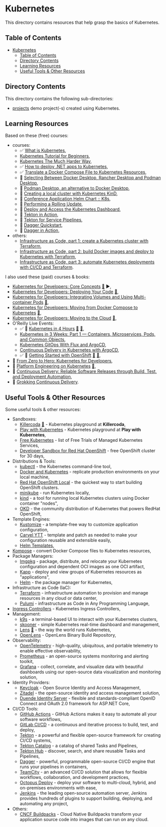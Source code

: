 # Kubernetes

This directory contains resources that help grasp the basics of Kubernetes.

## Table of Contents

- [Kubernetes](#kubernetes)
  - [Table of Contents](#table-of-contents)
  - [Directory Contents](#directory-contents)
  - [Learning Resources](#learning-resources)
  - [Useful Tools \& Other Resources](#useful-tools--other-resources)

## Directory Contents

This directory contains the following sub-directories:

- [projects](projects/) demo project(-s) created using Kubernetes.

## Learning Resources

Based on these (free) courses:

- courses:
  - ✅ [What is Kubernetes](https://youtu.be/VnvRFRk_51k),
  - [Kubernetes Tutorial for Beginners](https://youtu.be/X48VuDVv0do),
  - [Kubernetes The Much Harder Way](https://youtu.be/bpp5tpgU6CE),
  - ✅ [How to deploy .NET apps to Kubernetes](https://youtu.be/cNlxPKy_NPA),
  - ✅ [Translate a Docker Compose File to Kubernetes Resources](https://kubernetes.io/docs/tasks/configure-pod-container/translate-compose-kubernetes/),
  - 📖 [Selecting Between Docker Desktop, Rancher Desktop and Podman Desktop](https://www.acorn.io/resources/blog/selecting-between-docker-desktop-rancher-desktop-and-podman-desktop),
  - 📖 [Podman Desktop, an alternative to Docker Desktop](https://4sysops.com/archives/podman-desktop-an-alternative-to-docker-desktop/),
  - 📖 [Creating a local cluster with Kubernetes KinD](https://github.com/salaboy/platforms-on-k8s/tree/main/chapter-2#creating-a-local-cluster-with-kubernetes-kind),
  - 📖 [Conference Application Helm Chart :: K8s](https://github.com/salaboy/platforms-on-k8s/tree/main/conference-application/helm/conference-app),
  - 📖 [Performing a Rolling Update](https://kubernetes.io/docs/tutorials/kubernetes-basics/update/update-intro/),
  - 📖 [Deploy and Access the Kubernetes Dashboard](https://kubernetes.io/docs/tasks/access-application-cluster/web-ui-dashboard/),
  - 📖 [Tekton in Action](https://github.com/salaboy/platforms-on-k8s/tree/main/chapter-3/tekton),
  - 📖 [Tekton for Service Pipelines](https://github.com/salaboy/platforms-on-k8s/tree/main/chapter-3/tekton#tekton-for-service-pipelines),
  - 📖 [Dagger Quickstart](https://docs.dagger.io/quickstart/),
  - 📖 [Dagger in Action](https://github.com/salaboy/platforms-on-k8s/blob/main/chapter-3/dagger/README.md),
- others:
  - [Infrastructure as Code, part 1: create a Kubernetes cluster with Terraform](https://circleci.com/blog/learn-iac-part1/),
  - [Infrastructure as Code, part 2: build Docker images and deploy to Kubernetes with Terraform](https://circleci.com/blog/learn-iac-part02/),
  - [Infrastructure as Code, part 3: automate Kubernetes deployments with CI/CD and Terraform](https://circleci.com/blog/learn-iac-part3/).

I also used these (paid) courses & books:

- [Kubernetes for Developers: Core Concepts](https://app.pluralsight.com/library/courses/kubernetes-developers-core-concepts/table-of-contents) [:file_folder:](https://app.pluralsight.com/library/courses/kubernetes-developers-core-concepts/exercise-files) ▶️,
- [Kubernetes for Developers: Deploying Your Code](https://app.pluralsight.com/library/courses/kubernetes-developers-deploying-code/table-of-contents) [:file_folder:](https://app.pluralsight.com/library/courses/kubernetes-developers-deploying-code/exercise-files),
- [Kubernetes for Developers: Integrating Volumes and Using Multi-container Pods](https://app.pluralsight.com/library/courses/kubernetes-developers-integrating-volumes-using-multi-container-pods/table-of-contents) [:file_folder:](https://app.pluralsight.com/library/courses/kubernetes-developers-integrating-volumes-using-multi-container-pods/exercise-files),
- [Kubernetes for Developers: Moving from Docker Compose to Kubernetes](https://app.pluralsight.com/library/courses/kubernetes-developers-docker-compose-kubernetes/table-of-contents) [:file_folder:](https://app.pluralsight.com/library/courses/kubernetes-developers-docker-compose-kubernetes/exercise-files),
- [Kubernetes for Developers: Moving to the Cloud](https://app.pluralsight.com/library/courses/kubernetes-developers-moving-cloud/table-of-contents) [:file_folder:](https://app.pluralsight.com/library/courses/kubernetes-developers-moving-cloud/exercise-files),
- O'Reilly Live Events:
  - ✅ 🎥 [Kubernetes in 4 Hours](https://learning.oreilly.com/live-events/kubernetes-in-4-hours/0636920056367/) [:file_folder:](https://on24static.akamaized.net/event/41/29/94/9/rt/1/documents/resourceList1688561051460/kubernetes36231688561042958.pdf) [:file_folder:](https://github.com/sandervanvugt/kubernetes),
  - [Kubernetes in 3 Weeks: Part 1 — Containers, Microservices, Pods, and Common Objects](https://learning.oreilly.com/live-events/kubernetes-in-3-weeks-part-1containers-microservices-pods-and-common-objects/0636920385158/),
  - [Kubernetes GitOps With Flux and ArgoCD](https://learning.oreilly.com/live-events/kubernetes-gitops-with-flux-and-argocd/0636920078987/),
  - [Continuous Delivery in Kubernetes with ArgoCD](https://learning.oreilly.com/live-events/continuous-delivery-in-kubernetes-with-argocd/0636920054359/),
  - ✅ 🎥 [Getting Started with OpenShift](https://learning.oreilly.com/live-events/getting-started-with-openshift/0636920244301/) [:file_folder:](https://on24static.akamaized.net/event/42/49/56/5/rt/1/documents/resourceList1691176707348/openshiftfundamentals51691176706197.pdf) [:file_folder:](https://github.com/sandervanvugt/openshift),
- 🎥 [From Zero to Hero: Kubernetes for Developers](https://dometrain.com/course/from-zero-to-hero-kubernetes-for-developers/),
- 📖 [Platform Engineering on Kubernetes](https://learning.oreilly.com/library/view/platform-engineering-on/9781617299322/) [:file_folder:](https://github.com/salaboy/from-monolith-to-k8s),
- 📖 [Continuous Delivery: Reliable Software Releases through Build, Test, and Deployment Automation](https://learning.oreilly.com/library/view/continuous-delivery-reliable/9780321670250/),
- 📖 [Grokking Continuous Delivery](https://learning.oreilly.com/library/view/grokking-continuous-delivery/9781617298257/).

## Useful Tools & Other Resources

Some useful tools & other resources:

- Sandboxes:
  - [Killercoda](https://killercoda.com/playgrounds/scenario/kubernetes) [:file_folder:](https://github.com/killercoda/scenario-examples) - Kubernetes playground at **Killercoda**,
  - [Play with Kubernetes](https://labs.play-with-k8s.com/) - Kubernetes playground at **Play with Kubernetes**,
  - [Free Kubernetes](https://github.com/learnk8s/free-kubernetes) - list of Free Trials of Managed Kubernetes Services,
  - [Developer Sandbox for Red Hat OpenShift](https://developers.redhat.com/developer-sandbox) - free OpenShift cluster for 30 days,
- Distributions & Tools:
  - [kubectl](https://kubernetes.io/docs/tasks/tools/) - the Kubernetes command-line tool,
  - [Docker and Kubernetes](https://www.docker.com/resources/kubernetes-and-docker/) - replicate production environments on your local machine,
  - [Red Hat OpenShift Local](https://developers.redhat.com/products/openshift-local/overview) - the quickest way to start building OpenShift clusters.
  - [minikube](https://github.com/kubernetes/minikube) - run Kubernetes locally,
  - [kind](https://kind.sigs.k8s.io/) - a tool for running local Kubernetes clusters using Docker container "nodes",
  - [OKD](https://www.okd.io/) - the community distribution of Kubernetes that powers RedHat OpenShift,
- Template Engines:
  - [Kustomize](https://kustomize.io/) - a template-free way to customize application configuration,
  - [Carvel YTT](https://carvel.dev/ytt/) - template and patch as needed to make your configuration reusable and extensible easily,
  - [Helm Templates](https://helm.sh/docs/chart_best_practices/templates/#helm),
- [Kompose](https://kompose.io/) - convert Docker Compose files to Kubernetes resources,
- Package Managers:
  - [Imgpkg](https://carvel.dev/imgpkg/) - package, distribute, and relocate your Kubernetes configuration and dependent OCI images as one OCI artifact,
  - [Kapp](https://carvel.dev/kapp/) - deploy and view groups of Kubernetes resources as "applications",
  - [Helm](https://helm.sh/) - the package manager for Kubernetes,
- Infrastructure as Code (IaC):
  - [Terraform](https://www.terraform.io/) - infrastructure automation to provision and manage resources in any cloud or data center,
  - [Pulumi](https://www.pulumi.com/) - infrastructure as Code in Any Programming Language,
- [Ingress Controllers](https://docs.google.com/spreadsheets/d/191WWNpjJ2za6-nbG4ZoUMXMpUK8KlCIosvQB0f-oq3k/edit?pli=1&gid=907731238#gid=907731238) - Kubernetes Ingress Controllers,
- Management:
  - [k9s](https://k9scli.io/) - a terminal-based UI to interact with your Kubernetes clusters,
  - [skooner](https://github.com/skooner-k8s/skooner) - simple Kubernetes real-time dashboard and management,
  - [Lens](https://k8slens.dev) [:file_folder:](https://github.com/lensapp/lens) - the way the world runs Kubernetes,
  - [OpenLens](https://github.com/MuhammedKalkan/OpenLens) - OpenLens Binary Build Repository,
- Observability:
  - [OpenTelemetry](https://opentelemetry.io/) - high-quality, ubiquitous, and portable telemetry to enable effective observability,
  - [Prometheus](https://prometheus.io/docs/introduction/overview/) - an open-source systems monitoring and alerting toolkit,
  - [Grafana](https://grafana.com/) - collect, correlate, and visualize data with beautiful dashboards using our open-source data visualization and monitoring solution,
- Identity Providers:
  - [Keycloak](https://www.keycloak.org/) - Open Source Identity and Access Management,
  - [Zitadel](https://zitadel.com/opensource) - the open-source identity and access management solution,
  - [Duende Identity Server](https://duendesoftware.com/products/identityserver) - flexible and standards-compliant OpenID Connect and OAuth 2.0 framework for ASP.NET Core,
- CI/CD Tools:
  - [GitHub Actions](https://github.com/features/actions) - GitHub Actions makes it easy to automate all your software workflows,
  - [GitLab CI/CD](https://docs.gitlab.com/ee/ci/) - a continuous and iterative process to build, test, and deploy,
  - [Tekton](https://tekton.dev/) - a powerful and flexible open-source framework for creating CI/CD systems,
  - [Tekton Catalog](https://github.com/tektoncd/catalog) - a catalog of shared Tasks and Pipelines,
  - [Tekton Hub](https://hub.tekton.dev/) - discover, search, and share reusable Tasks and Pipelines,
  - [Dagger](https://dagger.io/) - powerful, programmable open-source CI/CD engine that runs your pipelines in containers,
  - [TeamCity](https://www.jetbrains.com/teamcity/) - an advanced CI/CD solution that allows for flexible workflows, collaboration, and development practices,
  - [Octopus Deploy](https://octopus.com/) - deploy your software to multi-cloud, hybrid, and on-premises environments with ease,
  - [Jenkins](https://www.jenkins.io/) - the leading open-source automation server, Jenkins provides hundreds of plugins to support building, deploying, and automating any project,
- Others:
  - [CNCF Buildpacks](https://buildpacks.io/) - Cloud Native Buildpacks transform your application source code into images that can run on any cloud.
